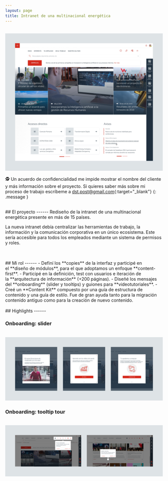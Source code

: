 ```yaml
---
layout: page
title: Intranet de una multinacional energética
---
```

<br>
<a href="{{ site.baseurl }}/assets/Intra_1.png" target="_blank">
    <img 
        src="/assets/Intra_1.png" 
        alt="Intra_1"
    >
</a>

🕵️ Un acuerdo de confidencialidad me impide mostrar el nombre del cliente y más información sobre el proyecto. Si quieres saber más sobre mi proceso de trabajo escríbeme a [dst.post@gmail.com](mailto:dst.post@gmail.com){:target="_blank"}
{: .message }



<br>
## El proyecto
------
Rediseño de la intranet de una multinacional energética presente en más de 15 países. 

La nueva intranet debía centralizar las herramientas de trabajo, la información y la comunicación corporativa en un único ecosistema. Este sería accesible para todos los empleados mediante un sistema de permisos y roles.


<br>
<br>
## Mi rol
------
- Definí los **copies** de la interfaz y participé en el **diseño de módulos**, para el que adoptamos un enfoque **content-first**.
- Participé en la definición, test con usuarios e iteración de la **arquitectura de información** (+200 páginas).
- Diseñé los mensajes del **onboarding** (slider y tooltips) y guiones para **videotutoriales**.
- Creé un **Content Kit** compuesto por una guía de estructura de contenido y una guía de estilo. Fue de gran ayuda tanto para la migración contenido antiguo como para la creación de nuevo contenido.


<br>
<br>
## Highlights
------
<br>

### Onboarding: slider

<br>
<a href="{{ site.baseurl }}/assets/Intra_2.png" target="_blank">
    <img 
        src="/assets/Intra_2.png" 
        alt="Intra_2"
    >
</a>

### Onboarding: tooltip tour

<br>
<a href="{{ site.baseurl }}/assets/Intra_3.png" target="_blank">
    <img 
        src="/assets/Intra_3.png" 
        alt="Intra_3"
    >
</a>

<br>
